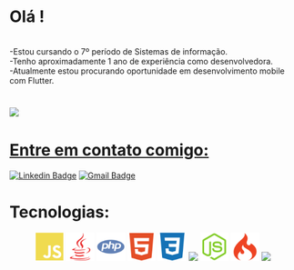 #  Olá !
</br>-Estou cursando o 7º período de Sistemas de informação. 
</br>-Tenho aproximadamente 1 ano de experiência como desenvolvedora.
</br>-Atualmente estou procurando oportunidade em desenvolvimento mobile com Flutter.

#
 <div>
  <a href="https://github.com/juliane-maria">
  <img height="180em"  src="https://github-readme-stats.vercel.app/api/top-langs/?username=juliane-maria&layout=compact&langs_count=7&theme=dark"/>
</div>
  

# Entre em contato comigo:

[![Linkedin Badge](https://img.shields.io/badge/-LinkedIn-blue?style=flat-square&logo=Linkedin&logoColor=white&link=https://www.linkedin.com/in/juliane-maria)](https://www.linkedin.com/in/juliane-maria/)&nbsp;[![Gmail Badge](https://img.shields.io/badge/-julianesousa758@gmail.com-c14438?style=flat-square&logo=Gmail&logoColor=white&link=mailto:julianesusa758@gmail.com)](mailto:julianesousa758@gmail.com)


 
  # Tecnologias:
<p align="center">


<img height="50" src="https://raw.githubusercontent.com/devicons/devicon/master/icons/javascript/javascript-plain.svg">
 <img height="50" src="https://raw.githubusercontent.com/devicons/devicon/master/icons/java/java-plain.svg">
<img height="50" src="https://raw.githubusercontent.com/devicons/devicon/master/icons/php/php-plain.svg">
<img height="50" src="https://raw.githubusercontent.com/devicons/devicon/master/icons/html5/html5-plain.svg">
<img height="50" src="https://raw.githubusercontent.com/devicons/devicon/master/icons/css3/css3-plain.svg">
<img height="50"src="https://cdn.jsdelivr.net/gh/devicons/devicon/icons/flutter/flutter-original.svg" />
<img height="50" src="https://raw.githubusercontent.com/devicons/devicon/master/icons/nodejs/nodejs-plain.svg">
<img height="50" src="https://raw.githubusercontent.com/devicons/devicon/master/icons/codeigniter/codeigniter-plain.svg">
 <img height="50" src="https://cdn.jsdelivr.net/gh/devicons/devicon/icons/angularjs/angularjs-plain.svg" />
</p>
 
  
  
    
</div>
  
  
  #
